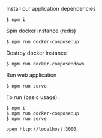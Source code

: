 Install our application dependencies
```
$ npm i
```

Spin docker instance (redis)
```
$ npm run docker-compose:up
```

Destroy docker instance
```
$ npm run docker-compose:down
```

Run web application
```
$ npm run serve
```

To run (basic usage):
```
$ npm i
$ npm run docker-compose:up
$ npm run serve

open http://localhost:3000
```